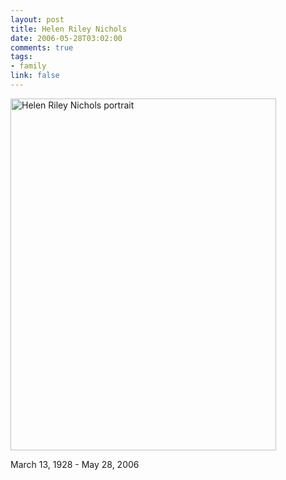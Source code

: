 ```yaml
--- 
layout: post
title: Helen Riley Nichols
date: 2006-05-28T03:02:00
comments: true
tags:
- family
link: false
---
```

<img src="https://zanshin.net/images/hrn.jpg" alt="Helen Riley Nichols portrait" height="563" width="425" />

March 13, 1928 - May 28, 2006

